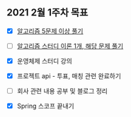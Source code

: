 ## 2021 2월 1주차 목표

- [X] [알고리즘 5문제 이상 풀기](https://github.com/UntitledCrew/Weekly/tree/sangwoo/2021_year/2_month/1_week/Sangwoo/Algorithm)

- [ ] [알고리즘 스터디 이론 1개, 해당 문제 풀기](https://github.com/UntitledCrew/Weekly/tree/sangwoo/2021_year/1_month/5_week/Sangwoo/Algorithm)

- [X] 운영체제 스터디 강의

- [X] 프로젝트 api - 투표, 매칭 관련 완료하기 

- [ ] 회사 관련 내용 공부 및 블로그 정리

- [X] Spring 스코프 끝내기



